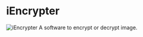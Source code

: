 # iEncrypter
![iEncrypter](https://user-images.githubusercontent.com/76870141/148881641-7d08ea83-f63d-4d7b-9202-ad43f10c1d54.png)
A software to encrypt or decrypt image.
